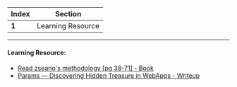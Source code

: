 Index | Section
---   | ---
**1** | Learning Resource

---

#### Learning Resource:

* [Read zseano's methodology [pg 38-71] - Book](https://www.bugbountyhunter.com/methodology/)
* [Params — Discovering Hidden Treasure in WebApps - Writeup](https://medium.com/geekculture/params-discovering-hidden-treasure-in-webapps-b4a78509290f)
